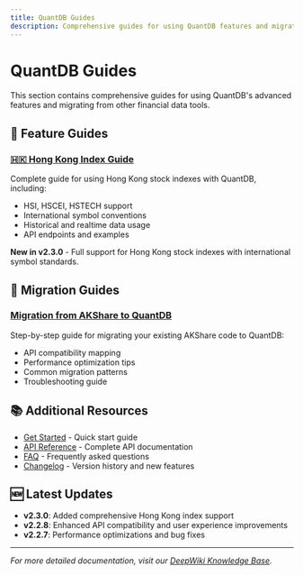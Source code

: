 ```yaml
---
title: QuantDB Guides
description: Comprehensive guides for using QuantDB features and migrating from other tools
---
```


# QuantDB Guides

This section contains comprehensive guides for using QuantDB's advanced features and migrating from other financial data tools.

## 🚀 Feature Guides

### [🇭🇰 Hong Kong Index Guide](./hong-kong-index-guide.md)
Complete guide for using Hong Kong stock indexes with QuantDB, including:
- HSI, HSCEI, HSTECH support
- International symbol conventions
- Historical and realtime data usage
- API endpoints and examples

**New in v2.3.0** - Full support for Hong Kong stock indexes with international symbol standards.

## 🔄 Migration Guides

### [Migration from AKShare to QuantDB](./migration_akshare_to_quantdb.md)
Step-by-step guide for migrating your existing AKShare code to QuantDB:
- API compatibility mapping
- Performance optimization tips
- Common migration patterns
- Troubleshooting guide

## 📚 Additional Resources

- [Get Started](../get-started.md) - Quick start guide
- [API Reference](../api-reference.md) - Complete API documentation
- [FAQ](../faq.md) - Frequently asked questions
- [Changelog](../changelog.md) - Version history and new features

## 🆕 Latest Updates

- **v2.3.0**: Added comprehensive Hong Kong index support
- **v2.2.8**: Enhanced API compatibility and user experience improvements
- **v2.2.7**: Performance optimizations and bug fixes

---

*For more detailed documentation, visit our [DeepWiki Knowledge Base](https://deepwiki.com/franksunye/quantdb).*
